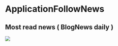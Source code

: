 # ApplicationFollowNews
## Most read news ( BlogNews daily )
![](https://github.com/merisahakyan/ApplicationFollowNews/blob/master/news2.gif)

